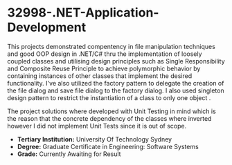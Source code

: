 # 32998-.NET-Application-Development
This projects demonstrated compentency in file manipulation techniques and good OOP design in .NET/C# thru the implementation of loosely coupled classes and utilising design principles such as Single Responsibility and Composite Reuse Principle to achieve polymorphic behavior by containing instances of other classes that implement the desired functionality. I've also utilized the factory pattern to delegate the creation of the file dialog and save file dialog to the factory dialog. I also used singleton design pattern to restrict the instantiation of a class to only one object .

The project solutions where developed with Unit Testing in mind which is the reason that the concrete dependency of the classes where inverted however I did not implement Unit Tests since it is out of scope.

- **Tertiary Institution:** University Of Technology Sydney
- **Degree:** Graduate Certificate in Engineering: Software Systems
- **Grade:** Currently Awaiting for Result

